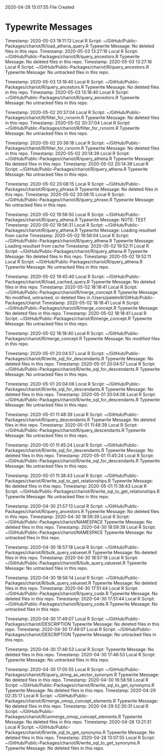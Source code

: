 2020-04-28 13:07:55 	File Created

# Typewrite Messages
Timestamp:	2020-05-03 18:11:13
Local R Script:	~/GitHub/Public-Packages/chariot/R/load_athena_query.R
Typewrite Message:	No deleted files in this repo.
Timestamp:	2020-05-03 13:27:16
Local R Script:	~/GitHub/Public-Packages/chariot/R/query_ancestors.R
Typewrite Message:	No deleted files in this repo.
Timestamp:	2020-05-03 13:27:16
Local R Script:	~/GitHub/Public-Packages/chariot/R/query_ancestors.R
Typewrite Message:	No untracked files in this repo.

Timestamp:	2020-05-03 13:18:40
Local R Script:	~/GitHub/Public-Packages/chariot/R/query_ancestors.R
Typewrite Message:	No deleted files in this repo.
Timestamp:	2020-05-03 13:18:40
Local R Script:	~/GitHub/Public-Packages/chariot/R/query_ancestors.R
Typewrite Message:	No untracked files in this repo.

Timestamp:	2020-05-02 20:37:04
Local R Script:	~/GitHub/Public-Packages/chariot/R/filter_for_rxnorm.R
Typewrite Message:	No deleted files in this repo.
Timestamp:	2020-05-02 20:37:04
Local R Script:	~/GitHub/Public-Packages/chariot/R/filter_for_rxnorm.R
Typewrite Message:	No untracked files in this repo.

Timestamp:	2020-05-02 20:36:18
Local R Script:	~/GitHub/Public-Packages/chariot/R/filter_for_rxnorm.R
Typewrite Message:	No deleted files in this repo.
Timestamp:	2020-05-02 20:14:39
Local R Script:	~/GitHub/Public-Packages/chariot/R/query_athena.R
Typewrite Message:	No deleted files in this repo.
Timestamp:	2020-05-02 20:14:39
Local R Script:	~/GitHub/Public-Packages/chariot/R/query_athena.R
Typewrite Message:	No untracked files in this repo.

Timestamp:	2020-05-02 20:08:15
Local R Script:	~/GitHub/Public-Packages/chariot/R/query_phrase.R
Typewrite Message:	No deleted files in this repo.
Timestamp:	2020-05-02 20:08:15
Local R Script:	~/GitHub/Public-Packages/chariot/R/query_phrase.R
Typewrite Message:	No untracked files in this repo.

Timestamp:	2020-05-02 19:56:50
Local R Script:	~/GitHub/Public-Packages/chariot/R/query_athena.R
Typewrite Message:	NOTE: TEST
Timestamp:	2020-05-02 19:56:31
Local R Script:	~/GitHub/Public-Packages/chariot/R/query_athena.R
Typewrite Message:	Loading resultset from cache
Timestamp:	2020-05-02 19:56:04
Local R Script:	~/GitHub/Public-Packages/chariot/R/query_athena.R
Typewrite Message:	Loading resultset from cache
Timestamp:	2020-05-02 19:52:11
Local R Script:	~/GitHub/Public-Packages/chariot/R/query_athena.R
Typewrite Message:	No deleted files in this repo.
Timestamp:	2020-05-02 19:52:11
Local R Script:	~/GitHub/Public-Packages/chariot/R/query_athena.R
Typewrite Message:	No untracked files in this repo.

Timestamp:	2020-05-02 19:45:40
Local R Script:	~/GitHub/Public-Packages/chariot/R/load_cached_query.R
Typewrite Message:	No deleted files in this repo.
Timestamp:	2020-05-02 18:18:41
Local R Script:	~/GitHub/Public-Packages/chariot/R/merge_concept.R
Typewrite Message:	No modified, untracked, or deleted files in /Users/patelm9/GitHub/Public-Packages/chariot
Timestamp:	2020-05-02 18:18:41
Local R Script:	~/GitHub/Public-Packages/chariot/R/merge_concept.R
Typewrite Message:	No deleted files in this repo.
Timestamp:	2020-05-02 18:18:41
Local R Script:	~/GitHub/Public-Packages/chariot/R/merge_concept.R
Typewrite Message:	No untracked files in this repo.

Timestamp:	2020-05-02 18:18:40
Local R Script:	~/GitHub/Public-Packages/chariot/R/merge_concept.R
Typewrite Message:	No modified files in this repo.

Timestamp:	2020-05-01 20:04:57
Local R Script:	~/GitHub/Public-Packages/chariot/R/write_sql_for_descendants.R
Typewrite Message:	No deleted files in this repo.
Timestamp:	2020-05-01 20:04:57
Local R Script:	~/GitHub/Public-Packages/chariot/R/write_sql_for_descendants.R
Typewrite Message:	No untracked files in this repo.

Timestamp:	2020-05-01 20:04:06
Local R Script:	~/GitHub/Public-Packages/chariot/R/write_sql_for_descendants.R
Typewrite Message:	No deleted files in this repo.
Timestamp:	2020-05-01 20:04:06
Local R Script:	~/GitHub/Public-Packages/chariot/R/write_sql_for_descendants.R
Typewrite Message:	No untracked files in this repo.

Timestamp:	2020-05-01 11:48:39
Local R Script:	~/GitHub/Public-Packages/chariot/R/query_descendants.R
Typewrite Message:	No deleted files in this repo.
Timestamp:	2020-05-01 11:48:39
Local R Script:	~/GitHub/Public-Packages/chariot/R/query_descendants.R
Typewrite Message:	No untracked files in this repo.

Timestamp:	2020-05-01 11:45:24
Local R Script:	~/GitHub/Public-Packages/chariot/R/write_sql_for_descendants.R
Typewrite Message:	No deleted files in this repo.
Timestamp:	2020-05-01 11:45:24
Local R Script:	~/GitHub/Public-Packages/chariot/R/write_sql_for_descendants.R
Typewrite Message:	No untracked files in this repo.

Timestamp:	2020-05-01 11:38:43
Local R Script:	~/GitHub/Public-Packages/chariot/R/write_sql_to_get_relationships.R
Typewrite Message:	No deleted files in this repo.
Timestamp:	2020-05-01 11:38:43
Local R Script:	~/GitHub/Public-Packages/chariot/R/write_sql_to_get_relationships.R
Typewrite Message:	No untracked files in this repo.

Timestamp:	2020-04-30 21:57:13
Local R Script:	~/GitHub/Public-Packages/chariot/R/query_ancestors.R
Typewrite Message:	No deleted files in this repo.
Timestamp:	2020-04-30 18:59:39
Local R Script:	~/GitHub/Public-Packages/chariot/NAMESPACE
Typewrite Message:	No deleted files in this repo.
Timestamp:	2020-04-30 18:59:39
Local R Script:	~/GitHub/Public-Packages/chariot/NAMESPACE
Typewrite Message:	No untracked files in this repo.

Timestamp:	2020-04-30 18:57:18
Local R Script:	~/GitHub/Public-Packages/chariot/R/bulk_query_valueset.R
Typewrite Message:	No deleted files in this repo.
Timestamp:	2020-04-30 18:57:18
Local R Script:	~/GitHub/Public-Packages/chariot/R/bulk_query_valueset.R
Typewrite Message:	No untracked files in this repo.

Timestamp:	2020-04-30 18:56:14
Local R Script:	~/GitHub/Public-Packages/chariot/R/bulk_query_valueset.R
Typewrite Message:	No deleted files in this repo.
Timestamp:	2020-04-30 17:51:44
Local R Script:	~/GitHub/Public-Packages/chariot/R/query_code.R
Typewrite Message:	No deleted files in this repo.
Timestamp:	2020-04-30 17:51:44
Local R Script:	~/GitHub/Public-Packages/chariot/R/query_code.R
Typewrite Message:	No untracked files in this repo.

Timestamp:	2020-04-30 17:49:07
Local R Script:	~/GitHub/Public-Packages/chariot/DESCRIPTION
Typewrite Message:	No deleted files in this repo.
Timestamp:	2020-04-30 17:49:07
Local R Script:	~/GitHub/Public-Packages/chariot/DESCRIPTION
Typewrite Message:	No untracked files in this repo.

Timestamp:	2020-04-30 17:46:53
Local R Script:	
Typewrite Message:	No deleted files in this repo.
Timestamp:	2020-04-30 17:46:53
Local R Script:	
Typewrite Message:	No untracked files in this repo.

Timestamp:	2020-04-30 17:05:55
Local R Script:	~/GitHub/Public-Packages/chariot/R/query_string_as_vector_synonym.R
Typewrite Message:	No deleted files in this repo.
Timestamp:	2020-04-30 16:58:58
Local R Script:	~/GitHub/Public-Packages/chariot/R/write_sql_to_get_synonyms.R
Typewrite Message:	No deleted files in this repo.
Timestamp:	2020-04-29 02:35:17
Local R Script:	~/GitHub/Public-Packages/chariot/R/merge_omop_concept_elements.R
Typewrite Message:	No deleted files in this repo.
Timestamp:	2020-04-29 02:30:31
Local R Script:	~/GitHub/Public-Packages/chariot/R/unmerge_omop_concept_elements.R
Typewrite Message:	No deleted files in this repo.
Timestamp:	2020-04-28 13:21:31
Local R Script:	~/GitHub/Public-Packages/chariot/R/write_sql_to_get_synonyms.R
Typewrite Message:	No deleted files in this repo.
Timestamp:	2020-04-28 13:07:55
Local R Script:	~/GitHub/Public-Packages/chariot/R/write_sql_to_get_synonyms.R
Typewrite Message:	No deleted files in this repo.


